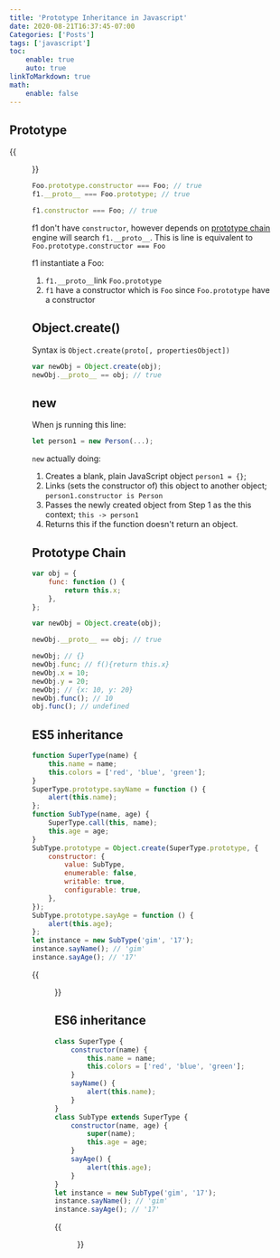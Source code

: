 ```yaml
---
title: 'Prototype Inheritance in Javascript'
date: 2020-08-21T16:37:45-07:00
Categories: ['Posts']
tags: ['javascript']
toc:
    enable: true
    auto: true
linkToMarkdown: true
math:
    enable: false
---
```


## Prototype

{{<figure src="/images/prototype-in-javascript/prototype.png" title="prototype"  >}}

```js
Foo.prototype.constructor === Foo; // true
f1.__proto__ === Foo.prototype; // true
```

```js
f1.constructor === Foo; // true
```

f1 don't have `constructor`, however depends on [prototype chain](#prototype-chain) engine will search `f1.__proto__`. This is line is equivalent to `Foo.prototype.constructor === Foo`

f1 instantiate a Foo:

1. `f1.__proto__`link `Foo.prototype`
2. `f1` have a constructor which is `Foo` since `Foo.prototype` have a constructor

## Object.create()

Syntax is `Object.create(proto[, propertiesObject])`

```js
var newObj = Object.create(obj);
newObj.__proto__ == obj; // true
```

## new

When js running this line:

```js
let person1 = new Person(...);
```

`new` actually doing:

1. Creates a blank, plain JavaScript object `person1 = {}`;
2. Links (sets the constructor of) this object to another object; `person1.constructor is Person`
3. Passes the newly created object from Step 1 as the this context; `this -> person1`
4. Returns this if the function doesn't return an object.

## Prototype Chain

```js
var obj = {
    func: function () {
        return this.x;
    },
};

var newObj = Object.create(obj);

newObj.__proto__ == obj; // true

newObj; // {}
newObj.func; // f(){return this.x}
newObj.x = 10;
newObj.y = 20;
newObj; // {x: 10, y: 20}
newObj.func(); // 10
obj.func(); // undefined
```

## ES5 inheritance

```js
function SuperType(name) {
    this.name = name;
    this.colors = ['red', 'blue', 'green'];
}
SuperType.prototype.sayName = function () {
    alert(this.name);
};
function SubType(name, age) {
    SuperType.call(this, name);
    this.age = age;
}
SubType.prototype = Object.create(SuperType.prototype, {
    constructor: {
        value: SubType,
        enumerable: false,
        writable: true,
        configurable: true,
    },
});
SubType.prototype.sayAge = function () {
    alert(this.age);
};
let instance = new SubType('gim', '17');
instance.sayName(); // 'gim'
instance.sayAge(); // '17'
```

{{<figure src="/images/prototype-in-javascript/es5" title="es5"  >}}

## ES6 inheritance

```js
class SuperType {
    constructor(name) {
        this.name = name;
        this.colors = ['red', 'blue', 'green'];
    }
    sayName() {
        alert(this.name);
    }
}
class SubType extends SuperType {
    constructor(name, age) {
        super(name);
        this.age = age;
    }
    sayAge() {
        alert(this.age);
    }
}
let instance = new SubType('gim', '17');
instance.sayName(); // 'gim'
instance.sayAge(); // '17'
```

{{<figure src="/images/prototype-in-javascript/es6" title="es6"  >}}

